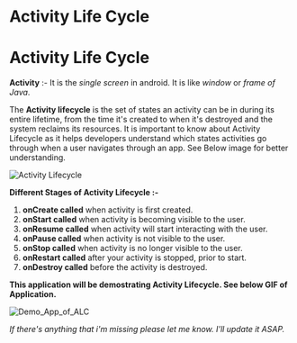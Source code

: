 # Activity Life Cycle

# Activity Life Cycle
**Activity** :- It is the *single screen* in android. It is like *window* or *frame of Java*.

The **Activity lifecycle** is the set of states an activity can be in during its entire lifetime, from the time it's created to when it's destroyed and the system reclaims its resources. It is important to know about Activity Lifecycle as it helps developers understand which states activities go through when a user navigates through an app. See Below image for better understanding.



![Activity Lifecycle](https://i.imgur.com/EZnqgD2.png)

**Different Stages of Activity Lifecycle :-**

1. **onCreate	called** when activity is first created.
1. **onStart	called** when activity is becoming visible to the user.
1. **onResume	called** when activity will start interacting with the user. 
1. **onPause	called** when activity is not visible to the user.
1. **onStop	called** when activity is no longer visible to the user.
1. **onRestart	called** after your activity is stopped, prior to start.
1. **onDestroy	called** before the activity is destroyed.

**This application will be demostrating Activity Lifecycle. See below GIF of Application.**

![Demo_App_of_ALC](https://i.imgur.com/D5gpebw.gif)

*If there's anything that i'm missing please let me know. I'll update it ASAP.*



